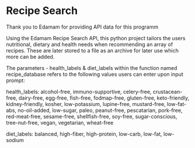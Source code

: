 # Recipe Search

Thank you to Edamam for providing API data for this programm

Using the Edamam Recipe Search API, this python project tailors the users nutritional, dietary and health needs when recommending an array of recipes. These are later stored to a file as an archive for later use which more can be added.

The parameters - health_labels & diet_labels within the function named recipe_database refers to the following values users can enter upon input prompt:

health_labels: alcohol-free, immuno-supportive, celery-free, crustacean-free, dairy-free, egg-free, fish-free, fodmap-free, gluten-free, keto-friendly, kidney-friendly, kosher, low-potassium, lupine-free, mustard-free, low-fat-abs, no-oil-added, low-sugar, paleo, peanut-free, pescatarian, pork-free, red-meat-free, sesame-free, shellfish-free, soy-free, sugar-conscious, tree-nut-free, vegan, vegetarian, wheat-free

diet_labels: balanced, high-fiber, high-protein, low-carb, low-fat, low-sodium
